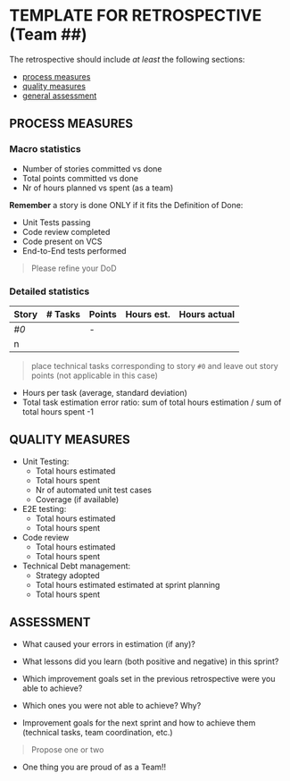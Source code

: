 TEMPLATE FOR RETROSPECTIVE (Team ##)
=====================================


The retrospective should include _at least_ the following
sections:


- [process measures](#process-measures)
- [quality measures](#quality-measures)
- [general assessment](#assessment)


## PROCESS MEASURES 


### Macro statistics


- Number of stories committed vs done 
- Total points committed vs done 
- Nr of hours planned vs spent (as a team)


**Remember**  a story is done ONLY if it fits the Definition of Done:
 
- Unit Tests passing
- Code review completed
- Code present on VCS
- End-to-End tests performed


> Please refine your DoD 


### Detailed statistics


| Story  | # Tasks | Points | Hours est. | Hours actual |
|--------|---------|--------|------------|--------------|
| _#0_   |         |    -   |            |              |
| n      |         |        |            |              |
   


> place technical tasks corresponding to story `#0` and leave out story points (not applicable in this case)


- Hours per task (average, standard deviation)
- Total task estimation error ratio: sum of total hours estimation / sum of total hours spent -1


  
## QUALITY MEASURES 


- Unit Testing:
  - Total hours estimated
  - Total hours spent
  - Nr of automated unit test cases 
  - Coverage (if available)
- E2E testing:
  - Total hours estimated
  - Total hours spent
- Code review 
  - Total hours estimated 
  - Total hours spent
- Technical Debt management:
  - Strategy adopted
  - Total hours estimated estimated at sprint planning
  - Total hours spent
  




## ASSESSMENT


- What caused your errors in estimation (if any)?


- What lessons did you learn (both positive and negative) in this sprint?


- Which improvement goals set in the previous retrospective were you able to achieve? 
  
- Which ones you were not able to achieve? Why?


- Improvement goals for the next sprint and how to achieve them (technical tasks, team coordination, etc.)


> Propose one or two


- One thing you are proud of as a Team!!
